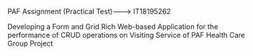 

PAF Assignment (Practical Test)---> IT18195262

Developing a Form and Grid Rich Web-based Application for the performance of CRUD operations on Visiting Service of PAF Health Care Group Project

